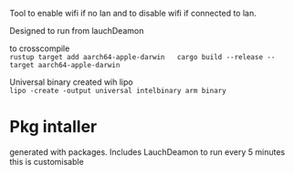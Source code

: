Tool to enable wifi if no lan and to disable wifi if connected to lan.


Designed to run from lauchDeamon



to crosscompile\
    ```
    rustup target add aarch64-apple-darwin  
    cargo build --release --target aarch64-apple-darwin
    ```

Universal binary created wih lipo \
    `lipo -create -output universal intelbinary arm binary`


# Pkg intaller
generated with packages.
Includes LauchDeamon to run every 5 minutes this is customisable